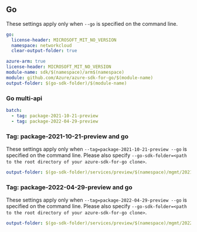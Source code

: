 ## Go

These settings apply only when `--go` is specified on the command line.

``` yaml $(go) && !$(track2)
go:
  license-header: MICROSOFT_MIT_NO_VERSION
  namespace: networkcloud
  clear-output-folder: true
```

```yaml $(go) && $(track2)
azure-arm: true
license-header: MICROSOFT_MIT_NO_VERSION
module-name: sdk/$(namespace)/arm$(namespace)
module: github.com/Azure/azure-sdk-for-go/$(module-name)
output-folder: $(go-sdk-folder)/$(module-name)
```
### Go multi-api

``` yaml $(go) && $(multiapi)
batch:
  - tag: package-2021-10-21-preview
  - tag: package-2022-04-29-preview
```

### Tag: package-2021-10-21-preview and go
These settings apply only when `--tag=package-2021-10-21-preview --go` is specified on the command line.
Please also specify `--go-sdk-folder=<path to the root directory of your azure-sdk-for-go clone>`.
``` yaml $(tag) == 'package-2021-10-21-preview' && $(go)
output-folder: $(go-sdk-folder)/services/preview/$(namespace)/mgmt/2021-10-21-preview/$(namespace)
```

### Tag: package-2022-04-29-preview and go
These settings apply only when `--tag=package-2022-04-29-preview --go` is specified on the command line.
Please also specify `--go-sdk-folder=<path to the root directory of your azure-sdk-for-go clone>`.
``` yaml $(tag) == 'package-2022-04-29-preview' && $(go)
output-folder: $(go-sdk-folder)/services/preview/$(namespace)/mgmt/2022-04-29-preview/$(namespace)
```
